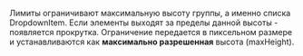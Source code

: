 Лимиты ограничивают максимальную высоту группы, а именно списка DropdownItem.
Если элементы выходят за пределы данной высоты - появляется прокрутка.
Ограничение передается в пиксельном размере и устанавливаются как **максимально разрешенная** высота (maxHeight).
